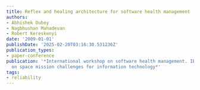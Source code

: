 ```yaml
---
title: Reflex and healing architecture for software health management
authors:
- Abhishek Dubey
- Nagbhushan Mahadevan
- Robert Kereskenyi
date: '2009-01-01'
publishDate: '2025-02-20T03:16:30.531236Z'
publication_types:
- paper-conference
publication: '*International workshop on software health management. IEEE conference
  on space mission challenges for information technology*'
tags:
- reliability
---
```


